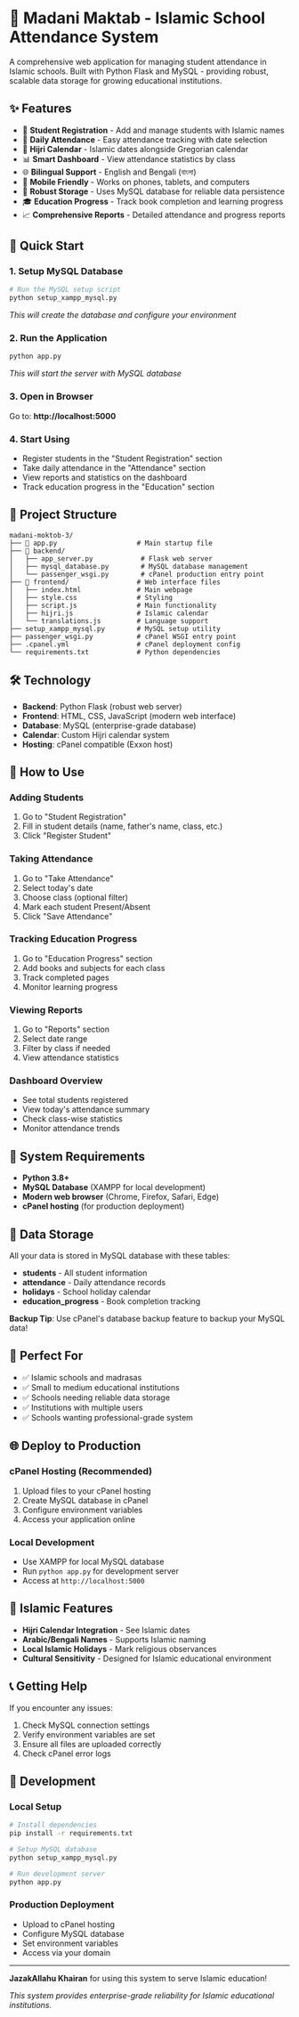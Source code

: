 # 🕌 Madani Maktab - Islamic School Attendance System

A comprehensive web application for managing student attendance in Islamic schools. Built with Python Flask and MySQL - providing robust, scalable data storage for growing educational institutions.

## ✨ Features

- 📝 **Student Registration** - Add and manage students with Islamic names
- 📅 **Daily Attendance** - Easy attendance tracking with date selection
- 🌙 **Hijri Calendar** - Islamic dates alongside Gregorian calendar
- 📊 **Smart Dashboard** - View attendance statistics by class
- 🌐 **Bilingual Support** - English and Bengali (বাংলা)
- 📱 **Mobile Friendly** - Works on phones, tablets, and computers
- 💾 **Robust Storage** - Uses MySQL database for reliable data persistence
- 🎓 **Education Progress** - Track book completion and learning progress
- 📈 **Comprehensive Reports** - Detailed attendance and progress reports

## 🚀 Quick Start

### 1. Setup MySQL Database
```bash
# Run the MySQL setup script
python setup_xampp_mysql.py
```
*This will create the database and configure your environment*

### 2. Run the Application
```bash
python app.py
```
*This will start the server with MySQL database*

### 3. Open in Browser
Go to: **http://localhost:5000**

### 4. Start Using
- Register students in the "Student Registration" section
- Take daily attendance in the "Attendance" section  
- View reports and statistics on the dashboard
- Track education progress in the "Education" section

## 📁 Project Structure

```
madani-moktob-3/
├── 🚀 app.py                    # Main startup file
├── 📁 backend/
│   ├── app_server.py            # Flask web server
│   ├── mysql_database.py        # MySQL database management
│   └── passenger_wsgi.py        # cPanel production entry point
├── 📁 frontend/                 # Web interface files
│   ├── index.html              # Main webpage
│   ├── style.css               # Styling
│   ├── script.js               # Main functionality
│   ├── hijri.js                # Islamic calendar
│   └── translations.js         # Language support
├── setup_xampp_mysql.py        # MySQL setup utility
├── passenger_wsgi.py           # cPanel WSGI entry point
├── .cpanel.yml                 # cPanel deployment config
└── requirements.txt            # Python dependencies
```

## 🛠️ Technology

- **Backend**: Python Flask (robust web server)
- **Frontend**: HTML, CSS, JavaScript (modern web interface)
- **Database**: MySQL (enterprise-grade database)
- **Calendar**: Custom Hijri calendar system
- **Hosting**: cPanel compatible (Exxon host)

## 📖 How to Use

### Adding Students
1. Go to "Student Registration"
2. Fill in student details (name, father's name, class, etc.)
3. Click "Register Student"

### Taking Attendance  
1. Go to "Take Attendance"
2. Select today's date
3. Choose class (optional filter)
4. Mark each student Present/Absent
5. Click "Save Attendance"

### Tracking Education Progress
1. Go to "Education Progress" section
2. Add books and subjects for each class
3. Track completed pages
4. Monitor learning progress

### Viewing Reports
1. Go to "Reports" section
2. Select date range
3. Filter by class if needed
4. View attendance statistics

### Dashboard Overview
- See total students registered
- View today's attendance summary
- Check class-wise statistics
- Monitor attendance trends

## 🔧 System Requirements

- **Python 3.8+**
- **MySQL Database** (XAMPP for local development)
- **Modern web browser** (Chrome, Firefox, Safari, Edge)
- **cPanel hosting** (for production deployment)

## 💾 Data Storage

All your data is stored in MySQL database with these tables:
- **students** - All student information
- **attendance** - Daily attendance records  
- **holidays** - School holiday calendar
- **education_progress** - Book completion tracking

**Backup Tip**: Use cPanel's database backup feature to backup your MySQL data!

## 🌟 Perfect For

- ✅ Islamic schools and madrasas
- ✅ Small to medium educational institutions  
- ✅ Schools needing reliable data storage
- ✅ Institutions with multiple users
- ✅ Schools wanting professional-grade system

## 🌐 Deploy to Production

### cPanel Hosting (Recommended)
1. Upload files to your cPanel hosting
2. Create MySQL database in cPanel
3. Configure environment variables
4. Access your application online

### Local Development
- Use XAMPP for local MySQL database
- Run `python app.py` for development server
- Access at `http://localhost:5000`

## 🤲 Islamic Features

- **Hijri Calendar Integration** - See Islamic dates
- **Arabic/Bengali Names** - Supports Islamic naming
- **Local Islamic Holidays** - Mark religious observances
- **Cultural Sensitivity** - Designed for Islamic educational environment

## 📞 Getting Help

If you encounter any issues:
1. Check MySQL connection settings
2. Verify environment variables are set
3. Ensure all files are uploaded correctly
4. Check cPanel error logs

## 🔧 Development

### Local Setup
```bash
# Install dependencies
pip install -r requirements.txt

# Setup MySQL database
python setup_xampp_mysql.py

# Run development server
python app.py
```

### Production Deployment
- Upload to cPanel hosting
- Configure MySQL database
- Set environment variables
- Access via your domain

---

**JazakAllahu Khairan** for using this system to serve Islamic education! 

*This system provides enterprise-grade reliability for Islamic educational institutions.* 